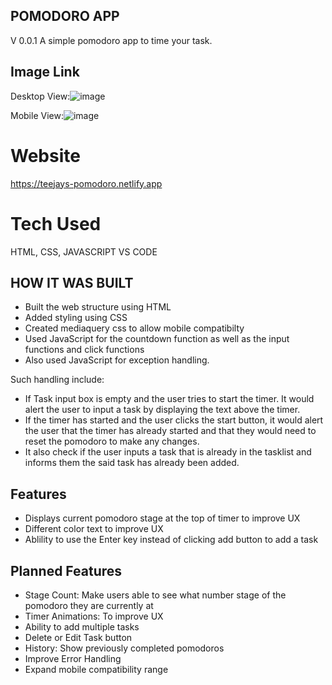 ## POMODORO APP
V 0.0.1
 A simple pomodoro app to time your task.
 ## Image Link
Desktop View:![image](https://github.com/sametj/Pomodoro/assets/102891262/bc7e5b00-c548-45af-b105-5c877fbe6ff8)

Mobile View:![image](https://github.com/sametj/Pomodoro/assets/102891262/bf67998f-c203-4746-bd9d-763ab7465fc8)


# Website
https://teejays-pomodoro.netlify.app

 # Tech Used
HTML, CSS, JAVASCRIPT VS CODE

## HOW IT WAS BUILT
- Built the web structure using HTML
- Added styling using CSS
- Created  mediaquery css to allow mobile compatibilty
- Used JavaScript for the countdown function as well as the input functions and click functions
- Also used JavaScript for exception handling. 

Such handling include:
- If Task input box is empty and the user tries to start the timer. It would alert the user to input a task by displaying the text above the timer.
- If the timer has started and the user clicks the start button, it would alert the user that the timer has already started and that they would need to reset the pomodoro to make any changes.
- It also check if the user inputs a task that is already in the tasklist and informs them the said task has already been added.

## Features
- Displays current pomodoro stage at the top of timer to improve UX
- Different color text to improve UX
- Ablility to use the Enter key instead of clicking add button to add a task

## Planned Features
- Stage Count: Make users able to see what number stage of the pomodoro they are currently at
- Timer Animations: To improve UX
- Ability to add multiple tasks
- Delete or Edit Task button
- History: Show previously completed pomodoros
- Improve Error Handling
- Expand mobile compatibility range
  








